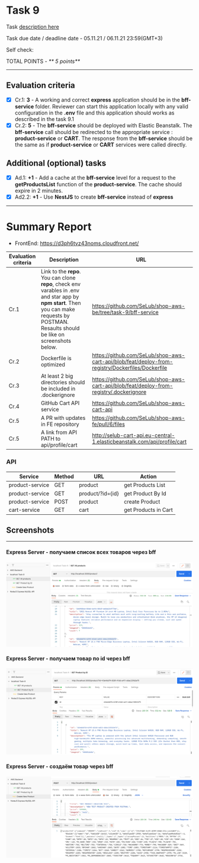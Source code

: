 # __Task 9__

Task [description here](https://github.com/EPAM-JS-Competency-center/cloud-development-course-initial/blob/new-tasks/task9-bff-elastic-beanstalk/task.md)

Task due date / deadline date - 05.11.21 / 06.11.21 23:59(GMT+3)

Self check:
 
 TOTAL POINTS - _** 5 points**_
 
-----------
## __Evaluation criteria__

- [x] Cr.1: **3** - A working and correct **express** application should be in the **bff-service** folder. Reviewer can start this application locally with any valid configuration in the **.env** file and this application should works as described in the task 9.1
- [x] Cr.2: **5** - The **bff-service** should be deployed with Elastic Beanstalk. The **bff-service** call should be redirected to the appropriate service : **product-service** or **CART**. The response from the **bff-service** should be the same as if **product-service** or **CART** services were called directly.

## __Additional (optional) tasks__

- [x] Ad.1: **+1** - Add a cache at the **bff-service** level for a request to the **getProductsList** function of the **product-service**. The cache should expire in 2 minutes.  
- [x] Ad2.2: **+1** - Use **NestJS** to create **bff-service** instead of **express**

------------

# __Summary Report__

* FrontEnd: https://d3ph6tvz43noms.cloudfront.net/ 


Evaluation criteria   | Description | URL 
----------------------|-------------|-----
Cr.1 | Link to the **repo**.  You can clone **repo**, check env varables in .env and star app by **npm start**.  Then you can make requests by POSTMAN. Resaults should be like on screenshots below. | https://github.com/SeLub/shop-aws-be/tree/task-9/bff-service
Cr.2 | Dockerfile is optimized | https://github.com/SeLub/shop-aws-cart-api/blob/feat/deploy-from-registry/Dockerfiles/Dockerfile
Cr.3 | At least 2 big directories should be included in .dockerignore | https://github.com/SeLub/shop-aws-cart-api/blob/feat/deploy-from-registry/.dockerignore
Cr.4 | GitHub Cart API service | https://github.com/SeLub/shop-aws-cart-api
Cr.5 | A PR with updates in FE repository | https://github.com/SeLub/shop-aws-fe/pull/6/files
Cr.5 | A link from API PATH to api/profile/cart | http://selub-cart-api.eu-central-1.elasticbeanstalk.com/api/profile/cart

### API
Service | Method | URL | Action |
--------|--------|-----|--------|
product-service | GET | product | get Products List
product-service | GET | product/?id={id} | get Product By Id
product-service | POST | product | create Product
cart-service | GET | cart | get Products in Cart

## Screenshots 

------------

#### **Express Server** -  получаем список всех товаров через **bff**

![Get All Products](express_all.png)

#### **Express Server** -  получаем товар по id через **bff**

![Get Product by ID](express_id.png)

#### **Express Server** -  создаём товар через **bff**

![Create Product](express_create.png)